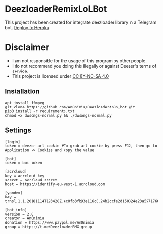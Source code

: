 # DeezloaderRemixLoLBot 
This project has been created for integrate deezloader library in a Telegram bot.
[Deploy to Heroku](https://heroku.com/deploy?template=https://github.com/kokoamartin/deez)
# Disclaimer

- I am not responsible for the usage of this program by other people.
- I do not recommend you doing this illegally or against Deezer's terms of service.
- This project is licensed under [CC BY-NC-SA 4.0](https://creativecommons.org/licenses/by-nc-sa/4.0/)

## Installation
	apt install ffmpeg
	git clone https://github.com/An0nimia/DeezloaderAn0n_bot.git
	pip3 install -r requirements.txt
	chmod +x dwsongs-normal.py && ./dwsongs-normal.py

## Settings
	[login]
	token = deezer arl cookie #To grab arl cookie by press F12, then go to Application -> Cookies and copy the value
	
	[bot]
	token = bot token

	[acrcloud]
	key = acrcloud key
	secret = acrcloud secret
	host = https://identify-eu-west-1.acrcloud.com

	[yandex]
	key = trnsl.1.1.20181114T193428Z.ec0fb3fb93e116c0.24b2ccfe2d150324e23a5571760e9a827d953003

	[bot_info]
	version = 2.0
	creator = An0nimia
	donation = https://www.paypal.me/An0nimia
	group = https://t.me/DeezloaderRMX_group
